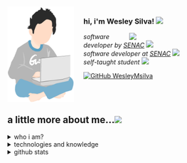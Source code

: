 <img align="left" style="margin-right: 21px" width="150" src="https://github.com/WesleyMsilva/WesleyMsilva/blob/main/meninoDePijama.jpg"/>

<h3> 
    hi, i'm Wesley Silva! 
    <img src="https://media.giphy.com/media/l378w6DoOV26903Sg/giphy.gif" width="50">
</h3>

<img align="right" src="https://media.giphy.com/media/cIn5fTcjnKhStIeAef/giphy.gif" width="230">
    <p>
        <em>software developer by
            <a href="https://www.sp.senac.br/">SENAC</a>
            <img src="https://media.giphy.com/media/1etn2BmiW0nOgoZHTL/giphy.gif" width="30">
</br>
      software developer at 
            <a href="https://www.sp.senac.br/">SENAC</a>
            <img src="https://media.giphy.com/media/ZbNJojSbuJvIIVGl2t/giphy.gif" width="30"> 
</br>   
         self-taught student 
            <img src="https://media.giphy.com/media/5kFzSJG3fJdgK00RPV/giphy.gif" width="30"> 
        </em>
    </p>

[![GitHub WesleyMsilva](https://img.shields.io/github/followers/WesleyMsilva?label=follow&style=social)](https://github.com/WesleyMsilva)

<br>
<br>

## a little more about me...<img src="https://media.giphy.com/media/l74vwdp2hpeATzE1si/giphy.gif" width="60">

<details>
    <summary>
         who i am?
    </summary>
    
<br>

<img src="https://github.com/WesleyMsilva/WesleyMsilva/blob/main/Component%201.png" width="100%">
hey, what's up? My name is Wesley Silva and I am currently a software developer and programmer. I'm always willing to learn new things, especially when it comes to technology. Feel free to visit my repositories and message me through my social networks.

<br>

<img src="https://media.giphy.com/media/aLI73eIgT41b2/giphy.gif" align="right" height="150" />

<br>
    
- born and raised in Brazil, São Paulo, Piracicaba
- self-taught
- send me a [instagram direct](https://www.instagram.com/wesley.mnsilva1/) and let be friends ( ﾉ ^ ｰ ^)ﾉ
- one of my hobbies is playing video games, [send me a message](https://www.instagram.com/wesley.mnsilva1/) and let's play together :D

<br>
    
</details>

<details>
    <summary>
        technologies and knowledge    
    </summary>

```javascript
const yagoPeixinho = {
  createdAt: Tue Jan 21 2016 19:20:00 GMT-0300,
  toolsAndTechnologies: [
    Node.js
    React.js,
    JavaScript,
    HTML,
    CSS,
    Git,
    Github,
    SCSS,
  ],
  languages: ["portuguese", "english"],
};
```

</details>

<details>
    <summary>
         github stats
    </summary>

<br>
<br>

<div align="center">
    <img width=100% src="https://github-readme-streak-stats.herokuapp.com/?user=WesleyMsilva&theme=react&border=61dafb&hide_border=true" alt="yago peixinho"/>
<div>

<div>
    <img width=49.7% src="https://github-readme-stats.vercel.app/api?username=WesleyMsilva&show_icons=true&theme=react&border_color=61dafb&hide_border=true" />
    <img  width=49.7% src="https://github-readme-stats.vercel.app/api/top-langs/?username=WesleyMsilva&title_color=61dafb&text_color=ffffff&icon_color=61dafb&bg_color=20232a&langs_count=8&layout=compact&border_color=61dafb&hide_border=true" />
</div>

<div>
    <img src="https://activity-graph.herokuapp.com/graph?username=WesleyMsilva&theme=react-dark&bg_color=20232a&hide_border=true" width="100%"/>
</div>

</details>
